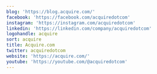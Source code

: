 ```yaml
---
blog: 'https://blog.acquire.com/'
facebook: 'https://facebook.com/acquiredotcom'
instagram: 'https://instagram.com/acquiredotcom'
linkedin: 'https://linkedin.com/company/acquiredotcom'
logohandle: acquire
sort: acquire
title: Acquire.com
twitter: acquiredotcom
website: 'https://acquire.com/'
youtube: 'https://youtube.com/@acquiredotcom'
---
```

